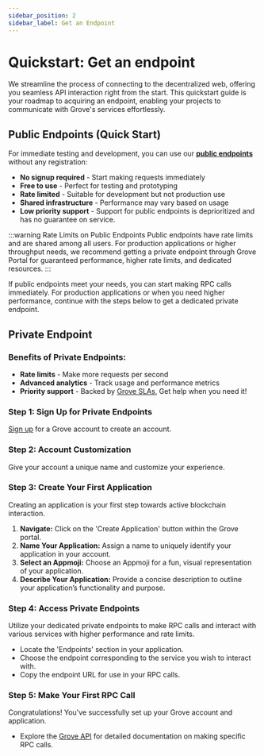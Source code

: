 ```yaml
---
sidebar_position: 2
sidebar_label: Get an Endpoint
---
```


# Quickstart: Get an endpoint

We streamline the process of connecting to the decentralized web, offering you seamless API interaction right from the start. This quickstart guide is your roadmap to acquiring an endpoint, enabling your projects to communicate with Grove's services effortlessly.

## Public Endpoints (Quick Start)

For immediate testing and development, you can use our **[public endpoints](https://grove.city/public-endpoints)** without any registration:

- **No signup required** - Start making requests immediately
- **Free to use** - Perfect for testing and prototyping
- **Rate limited** - Suitable for development but not production use
- **Shared infrastructure** - Performance may vary based on usage
- **Low priority support** - Support for public endpoints is deprioritized and has no guarantee on service. 

:::warning Rate Limits on Public Endpoints
Public endpoints have rate limits and are shared among all users. For production applications or higher throughput needs, we recommend getting a private endpoint through Grove Portal for guaranteed performance, higher rate limits, and dedicated resources.
:::

If public endpoints meet your needs, you can start making RPC calls immediately. For production applications or when you need higher performance, continue with the steps below to get a dedicated private endpoint.

## Private Endpoint

### Benefits of Private Endpoints:
- **Rate limits** - Make more requests per second
- **Advanced analytics** - Track usage and performance metrics
- **Priority support** - Backed by [Grove SLAs](https://grove.city/sla), Get help when you need it!

### Step 1: Sign Up for Private Endpoints
[Sign up](https://portal.grove.city/api/auth/auth0?signup=true) for a Grove account to create an account.

### Step 2: Account Customization

Give your account a unique name and customize your experience.

### Step 3: Create Your First Application
Creating an application is your first step towards active blockchain interaction.

1. **Navigate:** Click on the 'Create Application' button within the Grove portal.  
2. **Name Your Application:** Assign a name to uniquely identify your application in your account.  
3. **Select an Appmoji:** Choose an Appmoji for a fun, visual representation of your application.  
4. **Describe Your Application:** Provide a concise description to outline your application’s functionality and purpose. 

### Step 4: Access Private Endpoints

Utilize your dedicated private endpoints to make RPC calls and interact with various services with higher performance and rate limits.

- Locate the 'Endpoints' section in your application.
- Choose the endpoint corresponding to the service you wish to interact with.
- Copy the endpoint URL for use in your RPC calls.

### Step 5: Make Your First RPC Call

Congratulations! You've successfully set up your Grove account and application.

- Explore the [Grove API](/grove-api/getting-started/introduction.md) for detailed documentation on making specific RPC calls.
